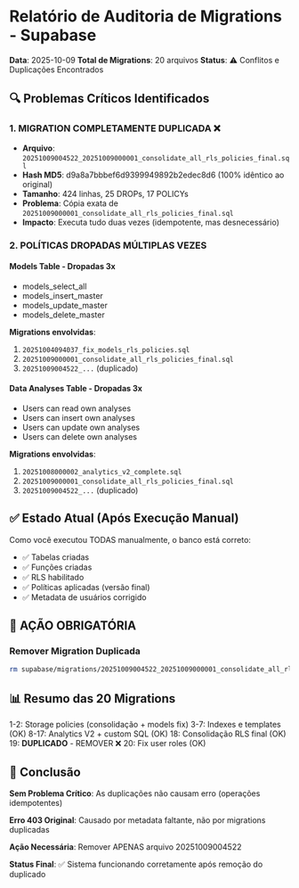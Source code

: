 # Relatório de Auditoria de Migrations - Supabase

**Data**: 2025-10-09
**Total de Migrations**: 20 arquivos
**Status**: ⚠️ Conflitos e Duplicações Encontrados

## 🔍 Problemas Críticos Identificados

### 1. MIGRATION COMPLETAMENTE DUPLICADA ❌
- **Arquivo**: `20251009004522_20251009000001_consolidate_all_rls_policies_final.sql`
- **Hash MD5**: d9a8a7bbbef6d9399949892b2edec8d6 (100% idêntico ao original)
- **Tamanho**: 424 linhas, 25 DROPs, 17 POLICYs
- **Problema**: Cópia exata de `20251009000001_consolidate_all_rls_policies_final.sql`
- **Impacto**: Executa tudo duas vezes (idempotente, mas desnecessário)

### 2. POLÍTICAS DROPADAS MÚLTIPLAS VEZES

#### Models Table - Dropadas 3x
- models_select_all
- models_insert_master  
- models_update_master
- models_delete_master

**Migrations envolvidas**:
1. `20251004094037_fix_models_rls_policies.sql`
2. `20251009000001_consolidate_all_rls_policies_final.sql`
3. `20251009004522_...` (duplicado)

#### Data Analyses Table - Dropadas 3x
- Users can read own analyses
- Users can insert own analyses
- Users can update own analyses
- Users can delete own analyses

**Migrations envolvidas**:
1. `20251008000002_analytics_v2_complete.sql`
2. `20251009000001_consolidate_all_rls_policies_final.sql`
3. `20251009004522_...` (duplicado)

## ✅ Estado Atual (Após Execução Manual)

Como você executou TODAS manualmente, o banco está correto:
- ✅ Tabelas criadas
- ✅ Funções criadas
- ✅ RLS habilitado
- ✅ Políticas aplicadas (versão final)
- ✅ Metadata de usuários corrigido

## 🔧 AÇÃO OBRIGATÓRIA

### Remover Migration Duplicada
```bash
rm supabase/migrations/20251009004522_20251009000001_consolidate_all_rls_policies_final.sql
```

## 📊 Resumo das 20 Migrations

1-2: Storage policies (consolidação + models fix)
3-7: Indexes e templates (OK)
8-17: Analytics V2 + custom SQL (OK)
18: Consolidação RLS final (OK)
19: **DUPLICADO** - REMOVER ❌
20: Fix user roles (OK)

## 🎯 Conclusão

**Sem Problema Crítico**: As duplicações não causam erro (operações idempotentes)

**Erro 403 Original**: Causado por metadata faltante, não por migrations duplicadas

**Ação Necessária**: Remover APENAS arquivo 20251009004522

**Status Final**: ✅ Sistema funcionando corretamente após remoção do duplicado
